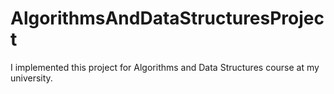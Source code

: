 # AlgorithmsAndDataStructuresProject
I implemented this project for Algorithms and Data Structures course at my university.
